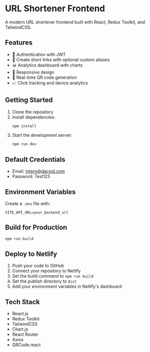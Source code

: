 # URL Shortener Frontend

A modern URL shortener frontend built with React, Redux Toolkit, and TailwindCSS.

## Features

- 🔐 Authentication with JWT
- 🔗 Create short links with optional custom aliases
- 📊 Analytics dashboard with charts
- 📱 Responsive design
- 🔄 Real-time QR code generation
- 📈 Click tracking and device analytics

## Getting Started

1. Clone the repository
2. Install dependencies:
   ```bash
   npm install
   ```
3. Start the development server:
   ```bash
   npm run dev
   ```

## Default Credentials

- Email: intern@dacoid.com
- Password: Test123

## Environment Variables

Create a `.env` file with:

```env
VITE_API_URL=your_backend_url
```

## Build for Production

```bash
npm run build
```

## Deploy to Netlify

1. Push your code to GitHub
2. Connect your repository to Netlify
3. Set the build command to `npm run build`
4. Set the publish directory to `dist`
5. Add your environment variables in Netlify's dashboard

## Tech Stack

- React.js
- Redux Toolkit
- TailwindCSS
- Chart.js
- React Router
- Axios
- QRCode.react